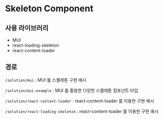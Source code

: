 # Skeleton Component

## 사용 라이브러리

- MUI
- react-loading-skeleton
- react-content-loader

## 경로

`/solution/mui` : MUI 를 스켈레톤 구현 예시

`/solution/mui-example` : MUI 를 활용한 다양한 스켈레톤 컴포넌트 타입

`/solution/react-content-loader` : react-content-loader 를 이용한 구현 예시

`/solution/react-loading-skeleton` : react-content-loader 를 이용한 구현 예시
